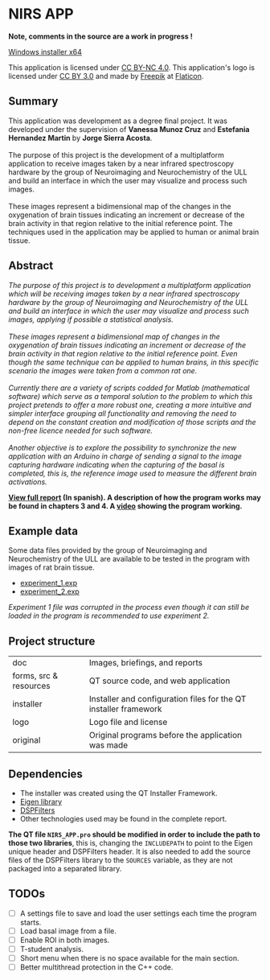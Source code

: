 # NIRS APP

**Note, comments in the source are a work in progress !**

[Windows installer x64](https://github.com/Ediolot/nirs-app/blob/master/installer/NirsAppInstaller.exe?raw=true)

This application is licensed under [CC BY-NC 4.0](https://creativecommons.org/licenses/by-nc/4.0/). This application's logo is licensed under [CC BY 3.0](https://creativecommons.org/licenses/by/3.0/) and made by [Freepik](https://www.freepik.com/) at [Flaticon](https://www.flaticon.com/).

## Summary

This application was development as a degree final project. It was developed under the supervision of <strong>Vanessa Munoz Cruz</strong> and <strong>Estefania Hernandez Martin</strong> by <strong>Jorge Sierra Acosta</strong>.<br><br>
The purpose of this project is the development of a multiplatform application to receive images taken by a near infrared spectroscopy hardware by the group of Neuroimaging and Neurochemistry of the ULL and build an interface in which the user may visualize and process such images.<br><br>
These images represent a bidimensional map of the changes in the oxygenation of brain tissues indicating an increment or decrease of the brain activity in that region relative to the initial reference point. The techniques used in the application may be applied to human or animal brain tissue.

## Abstract

_The purpose of this project is to development a multiplatform application which will be receiving images taken by a near infrared spectroscopy hardware by the group of Neuroimaging and Neurochemistry of the ULL and build an interface in which the user may visualize and process such images, applying if possible a statistical analysis.<br><br>
These images represent a bidimensional map of changes in the oxygenation of brain tissues indicating an increment or decrease of the brain activity in that region relative to the initial reference point. Even though the same technique can be applied to human brains, in this specific scenario the images were taken from a common rat one.<br><br>
Currently there are a variety of scripts codded for Matlab (mathematical software) which serve as a temporal solution to the problem to which this project pretends to offer a more robust one, creating a more intuitive and simpler interface grouping all functionality and removing the need to depend on the constant creation and modification of those scripts and the non-free licence needed for such software.<br><br>
Another objective is to explore the possibility to synchronize the new application with an Arduino in charge of sending a signal to the image capturing hardware indicating when the capturing of the basal is completed, this is, the reference image used to measure the different brain activations._

**[View full report](https://github.com/Ediolot/nirs-app/blob/master/doc/2-report-presentation/MemoriaTFG_JorgeSierraAcosta.pdf) (In spanish). A description of how the program works may be found in chapters 3 and 4. A [video](https://github.com/Ediolot/nirs-app/blob/master/doc/2-report-presentation/vidApp.mp4?raw=true) showing the program working.**

## Example data

Some data files provided by the group of Neuroimaging and Neurochemistry of the ULL are available to be tested in the program with images of rat brain tissue.

 - [experiment_1.exp](https://gitlab.com/Ediolot/nirs-app-data/raw/master/experiment_1.exp)
 - [experiment_2.exp](https://gitlab.com/Ediolot/nirs-app-data/raw/master/experiment_2.exp)

_Experiment 1 file was corrupted in the process even though it can still be loaded in the program is recommended to use experiment 2._

## Project structure

<table>
	<tr>
		<td>doc</td>
		<td>Images, briefings, and reports</td>
	</tr>
	<tr>
		<td>forms, src & resources</td>
		<td>QT source code, and web application</td>
	</tr>
	<tr>
		<td>installer</td>
		<td>Installer and configuration files for the QT installer framework</td>
	</tr>
	<tr>
		<td>logo</td>
		<td>Logo file and license</td>
	</tr>
	<tr>
		<td>original</td>
		<td>Original programs before the application was made</td>
	</tr>
</table>

## Dependencies
 - The installer was created using the QT Installer Framework.
 - [Eigen library](http://eigen.tuxfamily.org/index.php?title=Main_Page)
 - [DSPFilters](https://github.com/vinniefalco/DSPFilters)
 - Other technologies used may be found in the complete report.

**The QT file `NIRS_APP.pro` should be modified in order to include the path to those two libraries**, this is, changing the `INCLUDEPATH` to point to the Eigen unique header and DSPFilters header. It is also needed to add the source files of the DSPFilters library to the `SOURCES` variable, as they are not packaged into a separated library.

## TODOs

- [ ] A settings file to save and load the user settings each time the program starts.
- [ ] Load basal image from a file.
- [ ] Enable ROI in both images.
- [ ] T-student analysis.
- [ ] Short menu when there is no space available for the main section.
- [ ] Better multithread protection in the C++ code.
